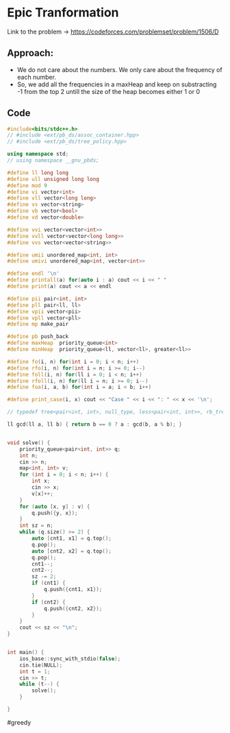 # Epic Tranformation

Link to the problem -> https://codeforces.com/problemset/problem/1506/D

## Approach:
- We do not care about the numbers. We only care about the frequency of each number. 
- So, we add all the frequencies in a maxHeap and keep on substracting -1 from the top 2 untill the size of the heap becomes either 1 or 0

## Code
```cpp
#include<bits/stdc++.h>
// #include <ext/pb_ds/assoc_container.hpp>
// #include <ext/pb_ds/tree_policy.hpp>

using namespace std;
// using namespace __gnu_pbds;

#define ll long long
#define ull unsigned long long
#define mod 9
#define vi vector<int>
#define vll vector<long long>
#define vs vector<string>
#define vb vector<bool>
#define vd vector<double>

#define vvi vector<vector<int>>
#define vvll vector<vector<long long>>
#define vvs vector<vector<string>>

#define umii unordered_map<int, int>
#define umivi unordered_map<int, vector<int>>

#define endl '\n'
#define printall(a) for(auto i : a) cout << i << " "
#define print(a) cout << a << endl

#define pii pair<int, int>
#define pll pair<ll, ll>
#define vpii vector<pii>
#define vpll vector<pll>
#define mp make_pair

#define pb push_back
#define maxHeap  priority_queue<int>
#define minHeap  priority_queue<ll, vector<ll>, greater<ll>>

#define fo(i, n) for(int i = 0; i < n; i++)
#define rfo(i, n) for(int i = n; i >= 0; i--)
#define foll(i, n) for(ll i = 0; i < n; i++)
#define rfoll(i, n) for(ll i = n; i >= 0; i--)
#define foa(i, a, b) for(int i = a; i < b; i++)

#define print_case(i, x) cout << "Case " << i << ": " << x << '\n';

// typedef tree<pair<int, int>, null_type, less<pair<int, int>>, rb_tree_tag, tree_order_statistics_node_update> pbds;

ll gcd(ll a, ll b) { return b == 0 ? a : gcd(b, a % b); }


void solve() {
	priority_queue<pair<int, int>> q;
	int n;
	cin >> n;
	map<int, int> v;
	for (int i = 0; i < n; i++) {
		int x;
		cin >> x;
		v[x]++;
	}
	for (auto [x, y] : v) {
		q.push({y, x});
	}
	int sz = n;
	while (q.size() >= 2) {
		auto [cnt1, x1] = q.top();
		q.pop();
		auto [cnt2, x2] = q.top();
		q.pop();
		cnt1--;
		cnt2--;
		sz -= 2;
		if (cnt1) {
			q.push({cnt1, x1});
		}
		if (cnt2) {
			q.push({cnt2, x2});
		}
	}
	cout << sz << "\n";
}


int main() {
	ios_base::sync_with_stdio(false);
	cin.tie(NULL);
	int t = 1;
	cin >> t;
	while (t--) {
		solve();
	}

}
```
#greedy 